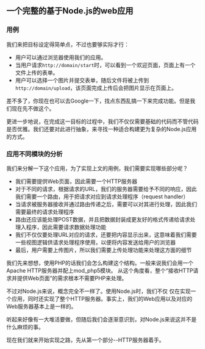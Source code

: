 一个完整的基于Node.js的web应用
------------------------------

### 用例

我们来把目标设定得简单点，不过也要够实际才行：

* 用户可以通过浏览器使用我们的应用。
* 当用户请求`http://domain/start`时，可以看到一个欢迎页面，页面上有一个文件上传的表单。
* 用户可以选择一个图片并提交表单，随后文件将被上传到`http://domain/upload`，该页面完成上传后会把图片显示在页面上。

差不多了，你现在也可以去Google一下，找点东西乱搞一下来完成功能。但是我们现在先不做这个。

更进一步地说，在完成这一目标的过程中，我们不仅仅需要基础的代码而不管代码是否优雅。我们还要对此进行抽象，来寻找一种适合构建更为复杂的Node.js应用的方式。

### 应用不同模块的分析

我们来分解一下这个应用，为了实现上文的用例，我们需要实现哪些部分呢？

* 我们需要提供Web页面，因此需要一个HTTP服务器
* 对于不同的请求，根据请求的URL，我们的服务器需要给予不同的响应，因此我们需要一个路由，用于把请求对应到请求处理程序（request handler）
* 当请求被服务器接收并通过路由传递之后，需要可以对其进行处理，因此我们需要最终的请求处理程序
* 路由还应该能处理POST数据，并且把数据封装成更友好的格式传递给请求处理入程序，因此需要请求数据处理功能
* 我们不仅仅要处理URL对应的请求，还要把内容显示出来，这意味着我们需要一些视图逻辑供请求处理程序使用，以便将内容发送给用户的浏览器
* 最后，用户需要上传图片，所以我们需要上传处理功能来处理这方面的细节

我们先来想想，使用PHP的话我们会怎么构建这个结构。一般来说我们会用一个Apache HTTP服务器并配上mod_php5模块。
从这个角度看，整个“接收HTTP请求并提供Web页面”的需求根本不需要PHP来处理。

不过对Node.js来说，概念完全不一样了。使用Node.js时，我们不仅
仅在实现一个应用，同时还实现了整个HTTP服务器。事实上，我们的Web应用以及对应的Web服务器基本上是一样的。

听起来好像有一大堆活要做，但随后我们会逐渐意识到，对Node.js来说这并不是什么麻烦的事。

现在我们就来开始实现之路，先从第一个部分--HTTP服务器着手。